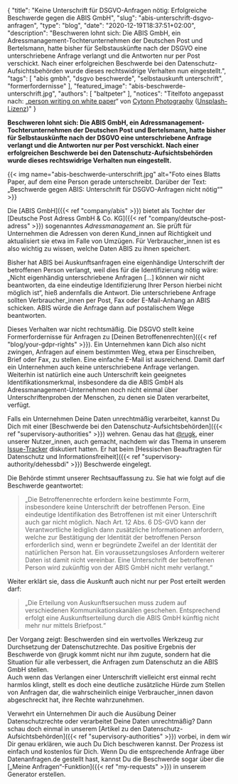 {
    "title": "Keine Unterschrift für DSGVO-Anfragen nötig: Erfolgreiche Beschwerde gegen die ABIS GmbH",
    "slug": "abis-unterschrift-dsgvo-anfragen",
    "type": "blog",
    "date": "2020-12-19T18:37:51+02:00",
    "description": "Beschweren lohnt sich: Die ABIS GmbH, ein Adressmanagement-Tochterunternehmen der Deutschen Post und Bertelsmann, hatte bisher für Selbstauskünfte nach der DSGVO eine unterschriebene Anfrage verlangt und die Antworten nur per Post verschickt. Nach einer erfolgreichen Beschwerde bei den Datenschutz-Aufsichtsbehörden wurde dieses rechtswidrige Verhalten nun eingestellt.",
    "tags": [ "abis gmbh", "dsgvo beschwerde", "selbstauskunft unterschrift", "formerfordernisse" ],
    "featured_image": "abis-beschwerde-unterschrift.jpg",
    "authors": [ "baltpeter" ],
    "notices": "Titelfoto angepasst nach: „[person writing on white paper](https://unsplash.com/photos/GJao3ZTX9gU)“ von [Cytonn Photography](https://unsplash.com/@cytonn_photography) ([Unsplash-Lizenz](https://unsplash.com/license))"
}

**Beschweren lohnt sich: Die ABIS GmbH, ein Adressmanagement-Tochterunternehmen der Deutschen Post und Bertelsmann, hatte bisher für Selbstauskünfte nach der DSGVO eine unterschriebene Anfrage verlangt und die Antworten nur per Post verschickt. Nach einer erfolgreichen Beschwerde bei den Datenschutz-Aufsichtsbehörden wurde dieses rechtswidrige Verhalten nun eingestellt.**

{{< img name="abis-beschwerde-unterschrift.jpg" alt="Foto eines Blatts Paper, auf dem eine Person gerade unterschreibt. Darüber der Text: „Beschwerde gegen ABIS: Unterschrift für DSGVO-Anfragen nicht nötig“" >}}

Die [ABIS GmbH]({{< ref "company/abis" >}}) bietet als Tochter der [Deutsche Post Adress GmbH & Co. KG]({{< ref "company/deutsche-post-adress" >}}) sogenanntes *Adressmanagement* an. Sie prüft für Unternehmen die Adressen von deren Kund_innen auf Richtigkeit und aktualisiert sie etwa im Falle von Umzügen. Für Verbraucher_innen ist es also wichtig zu wissen, welche Daten ABIS zu ihnen speichert.

Bisher hat ABIS bei Auskunftsanfragen eine eigenhändige Unterschrift der betroffenen Person verlangt, weil dies für die Identifizierung nötig wäre: „Nicht eigenhändig unterschriebene Anfragen […] können wir nicht beantworten, da eine eindeutige Identifizierung Ihrer Person hierbei nicht möglich ist“, hieß andernfalls die Antwort. Die unterschriebene Anfrage sollten Verbraucher_innen per Post, Fax oder E-Mail-Anhang an ABIS schicken. ABIS würde die Anfrage dann auf postalischem Wege beantworten. 

Dieses Verhalten war nicht rechtsmäßig. Die DSGVO stellt keine Formerfordernisse für Anfragen zu [Deinen Betroffenenrechten]({{< ref "blog/your-gdpr-rights" >}}). Ein Unternehmen kann Dich also nicht zwingen, Anfragen auf einem bestimmten Weg, etwa per Einschreiben, Brief oder Fax, zu stellen. Eine einfache E-Mail ist ausreichend. Damit darf ein Unternehmen auch keine unterschriebene Anfrage verlangen.  
Weiterhin ist natürlich eine auch Unterschrift kein geeignetes Identifikationsmerkmal, insbesondere da die ABIS GmbH als Adressmanagement-Unternehmen noch nicht einmal über Unterschriftenproben der Menschen, zu denen sie Daten verarbeitet, verfügt.

Falls ein Unternehmen Deine Daten unrechtmäßig verarbeitet, kannst Du Dich mit einer [Beschwerde bei den Datenschutz-Aufsichtsbehörden]({{< ref "supervisory-authorities" >}}) wehren. Genau das hat [@rugk](https://github.com/rugk), einer unserer Nutzer_innen, auch gemacht, nachdem wir das Thema in unserem [Issue-Tracker](https://github.com/datenanfragen/data/pull/812) diskutiert hatten. Er hat beim [Hessischen Beauftragten für Datenschutz und Informationsfreiheit]({{< ref "supervisory-authority/dehessbdi" >}}) Beschwerde eingelegt.

Die Behörde stimmt unserer Rechtsauffassung zu. Sie hat wie folgt auf die Beschwerde geantwortet:

> „Die Betroffenenrechte erfordern keine bestimmte Form, insbesondere keine Unterschrift der betroffenen Person. Eine eindeutige Identifikation des Betroffenen ist mit einer Unterschrift auch gar nicht möglich. Nach Art. 12 Abs. 6 DS-GVO kann der Verantwortliche lediglich dann zusätzliche Informationen anfordern, welche zur Bestätigung der Identität der betroffenen Person erforderlich sind, wenn er begründete Zweifel an der Identität der natürlichen Person hat. Ein voraussetzungsloses Anfordern weiterer Daten ist damit nicht vereinbar. Eine Unterschrift der betroffenen Person wird zukünftig von der ABIS GmbH nicht mehr verlangt.“

Weiter erklärt sie, dass die Auskunft auch nicht nur per Post erteilt werden darf:

> „Die Erteilung von Auskunftsersuchen muss zudem auf verschiedenen Kommunikationskanälen geschehen. Entsprechend erfolgt eine Auskunftserteilung durch die ABIS GmbH künftig nicht mehr nur mittels Briefpost.“

Der Vorgang zeigt: Beschwerden sind ein wertvolles Werkzeug zur Durchsetzung der Datenschutzrechte. Das positive Ergebnis der Beschwerde von @rugk kommt nicht nur ihm zugute, sondern hat die Situation für alle verbessert, die Anfragen zum Datenschutz an die ABIS GmbH stellen.  
Auch wenn das Verlangen einer Unterschrift vielleicht erst einmal recht harmlos klingt, stellt es doch eine deutliche zusätzliche Hürde zum Stellen von Anfragen dar, die wahrscheinlich einige Verbraucher_innen davon abgeschreckt hat, ihre Rechte wahrzunehmen.

Verwehrt ein Unternehmen Dir auch die Ausübung Deiner Datenschutzrechte oder verarbeitet Deine Daten unrechtmäßig? Dann schau doch einmal in unserem [Artikel zu den Datenschutz-Aufsichtsbehörden]({{< ref "supervisory-authorities" >}}) vorbei, in dem wir Dir genau erklären, wie auch Du Dich beschweren kannst. Der Prozess ist einfach und kostenlos für Dich. Wenn Du die entsprechende Anfrage über Datenanfragen.de gestellt hast, kannst Du die Beschwerde sogar über die [„Meine Anfragen“-Funktion]({{< ref "my-requests" >}}) in unserem Generator erstellen.
